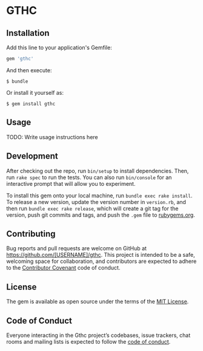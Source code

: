 # GTHC

## Installation

Add this line to your application's Gemfile:

```ruby
gem 'gthc'
```

And then execute:

    $ bundle

Or install it yourself as:

    $ gem install gthc

## Usage

TODO: Write usage instructions here

## Development

After checking out the repo, run `bin/setup` to install dependencies. Then, run `rake spec` to run the tests. You can also run `bin/console` for an interactive prompt that will allow you to experiment.

To install this gem onto your local machine, run `bundle exec rake install`. To release a new version, update the version number in `version.rb`, and then run `bundle exec rake release`, which will create a git tag for the version, push git commits and tags, and push the `.gem` file to [rubygems.org](https://rubygems.org).

## Contributing

Bug reports and pull requests are welcome on GitHub at https://github.com/[USERNAME]/gthc. This project is intended to be a safe, welcoming space for collaboration, and contributors are expected to adhere to the [Contributor Covenant](http://contributor-covenant.org) code of conduct.

## License

The gem is available as open source under the terms of the [MIT License](https://opensource.org/licenses/MIT).

## Code of Conduct

Everyone interacting in the Gthc project’s codebases, issue trackers, chat rooms and mailing lists is expected to follow the [code of conduct](https://github.com/[USERNAME]/gthc/blob/master/CODE_OF_CONDUCT.md).
